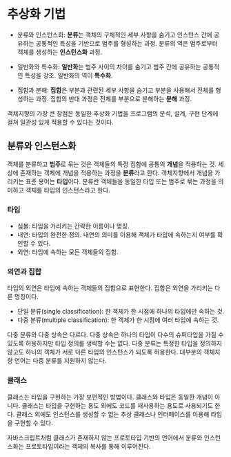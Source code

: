 # 추상화 기법

* 분류와 인스턴스화: **분류**는 객체의 구체적인 세부 사항을 숨기고 인스턴스 간에 공유하는 공통적인 특성을 기반으로 범주를 형성하는 과정.
분류의 역은 범주로부터 객체를 생성하는 **인스턴스화** 과정.

* 일반화와 특수화: **일반화**는 범주 사이의 차이를 숨기고 범주 간에 공유하는 공통적인 특성을 강조. 일반화의 역이 **특수화**.

* 집합과 분해: **집합**은 부분과 관련된 세부 사항을 숨기고 부분을 사용해서 전체를 형성하는 과정. 집합의 반대 과정은 전체를 부분으로 분해하는 **분해** 과정.


객체지향의 가장 큰 장점은 동일한 추상화 기법을 프로그램의 분석, 설계, 구현 단계에 걸쳐 일관성 있게 적용할 수 있다는 것이다.


## 분류와 인스턴스화

객체를 분류하고 **범주**로 묶는 것은 객체들의 특정 집합에 공통의 **개념**을 적용하는 것. 세상에 존재하는 객체에 개념을 적용하는 과정을 **분류**라고 한다. 
객체지향에서 개념을 가리키는 표준 용어는 **타입**이다. 
분류란 객체들을 동일한 타입 또는 범주로 묶는 과정을 의미하고 객체를 타입의 인스턴스라고 한다.


### 타입

* 심볼: 타입을 가리키는 간략한 이름이나 명칭.
* 내연: 타입의 완전한 정의. 내연의 의미를 이용해 객체가 타입에 속하는지 여부를 확인할 수 있다.
* 외연: 타입에 속하는 모든 객체들의 집합.


### 외연과 집합

타입의 외연은 타입에 속하는 객체들의 집합으로 표현한다. 집합은 외연을 가리키는 다른 명칭이다.

* 단일 분류(single classification): 한 객체가 한 시점에 하나의 타입에만 속하는 것.
* 다중 분류(multiple classification): 한 객체가 한 시점에 여러 타입에 속하는 것.

다중 분류와 다중 상속은 다르다. 다중 상속은 하나의 타입이 다수의 슈퍼타입을 가질 수 있도록 허용하지만 타입 정의를 생략할 수는 없다.
다중 분류는 특정한 타입을 정의하지 않고도 하나의 객체가 서로 다른 타입의 인스턴스가 되도록 허용한다.
대부분의 객체지향 언어는 다중 분류를 지원하지 않는다. 


### 클래스

클래스는 타입을 구현하는 가장 보편적인 방법이다. 클래스와 타입은 동일한 개념이 아니다. 
클래스는 타입을 구현하는 용도 외에도 코드를 재사용하는 용도로 사용되기도 한다.
클래스 외에도 인스턴스를 생성할 수 없는 추상 클래스나 인터페이스를 이용해 타입을 구현할 수 있다.

자바스크립트처럼 클래스가 존재하지 않는 프로토타입 기반의 언어에서 분류와 인스턴스화는 프로토타입이라는 객체의 복사를 통해 이루어진다.
